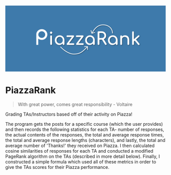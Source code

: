![header image](https://raw.githubusercontent.com/raunaqsingh2020/PiazzaRank/master/banner.png)

# PiazzaRank

> With great power, comes great responsibility - Voltaire

Grading TAs/Instructors based off of their activity on Piazza!

The program gets the posts for a specific course (which the user provides) and then records the following statistics for each TA- number of responses, the actual contents of the responses, the total and average response times, the total and average response lengths (characters), and lastly, the total and average number of 'Thanks!' they received on Piazza. I then calculated cosine similarities of responses for each TA and conducted a modified PageRank algorithm on the TAs (described in more detail below). Finally, I constructed a simple formula which used all of these metrics in order to give the TAs scores for their Piazza performance.
